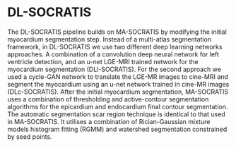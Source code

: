 # DL-SOCRATIS

The DL-SOCRATIS pipeline builds on MA-SOCRATIS  by modifying the initial myocardium segmentation step. Instead of a multi-atlas segmentation framework, in DL-SOCRATIS we use two different deep learning networks approaches. A combination of a convolution deep neural network for left ventricle detection, and an u-net LGE-MRI trained network for the myocardium segmentation (DLl-SOCRATIS). For the second approach we used a cycle-GAN network to translate the LGE-MR images to cine-MRI and segment the myocardium using an u-net network trained in cine-MR images (DLc-SOCRATIS).
After the initial myocardium segmentation, MA-SOCRATIS uses a combination of thresholding and active-contour segmentation  algorithms for the epicardium and endocardium final contour segmentation. The automatic segmentation scar region technique is identical to that used in MA-SOCRATIS. It utilises a combination of Rician-Gaussian mixture models histogram fitting (RGMM) and watershed segmentation constrained by seed points.

